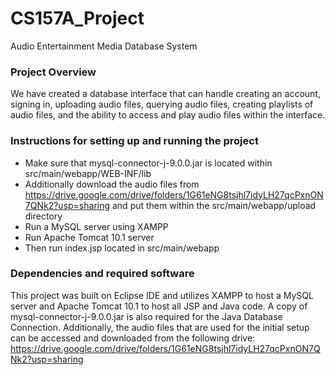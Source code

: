# CS157A_Project
Audio Entertainment Media Database System


### Project Overview
We have created a database interface that can handle creating an account, signing in, uploading audio files, querying audio files, creating playlists of audio files, and the ability to access and play audio files within the interface.


### Instructions for setting up and running the project
- Make sure that mysql-connector-j-9.0.0.jar is located within src/main/webapp/WEB-INF/lib
- Additionally download the audio files from https://drive.google.com/drive/folders/1G61eNG8tsjhl7idyLH27qcPxnON7QNk2?usp=sharing and put them within the src/main/webapp/upload directory
- Run a MySQL server using XAMPP
- Run Apache Tomcat 10.1 server
- Then run index.jsp located in src/main/webapp

### Dependencies and required software
This project was built on Eclipse IDE and utilizes XAMPP to host a MySQL server and Apache Tomcat 10.1 to host all JSP and Java  code. A copy of mysql-connector-j-9.0.0.jar is also required for the Java Database Connection. Additionally, the audio files that are used for the initial setup can be accessed and downloaded from the following drive: https://drive.google.com/drive/folders/1G61eNG8tsjhl7idyLH27qcPxnON7QNk2?usp=sharing 


